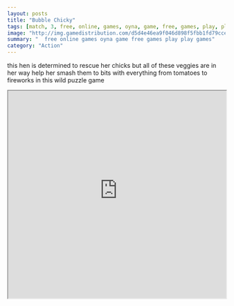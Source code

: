 ```yaml
---
layout: posts
title: "Bubble Chicky"
tags: [match, 3, free, online, games, oyna, game, free, games, play, play, games]
image: "http://img.gamedistribution.com/d5d4e46ea9f046d898f5fbb1fd79ccee.jpg"
summary: "  free online games oyna game free games play play games"
category: "Action"
---
```


this hen is determined to rescue her chicks but all of these veggies are in her way help her smash them to bits with everything from tomatoes to fireworks in this wild puzzle game

<iframe width="100%" height="480px;" src="http://html5.gamedistribution.com/d5d4e46ea9f046d898f5fbb1fd79ccee/"></iframe>